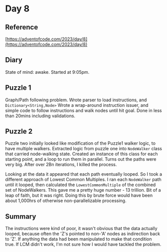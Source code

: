 # Day 8

## Reference

[https://adventofcode.com/2023/day/8](https://adventofcode.com/2023/day/8)

## Diary
State of mind: awake.
Started at 9:05pm.

## Puzzle 1
Graph/Path following problem.  Wrote parser to load instructions, and ```Dictionary<String,Node>```
Wrote a wrap-around instruction issuer, and simple code to follow instructions and walk nodes until hit goal.
Done in less than 20mins including validations.

## Puzzle 2
Puzzle two initially looked like modification of the Puzzle1 walker logic, to have multiple walkers.
Extracted logic from puzzle one into ```NodeWalker``` class that carried node-walking state.  Created an instance of
this class for each starting point, and a loop to run them in parallel.  Turns out the
paths were very big.  After over 2Bn iterations, I killed the process.

Looking at the data it appeared that each path eventually looped.  So I took a different approach of
Lowest Common Multiples.  I ran each ```NodeWalker``` path until it looped, then calculated the ```LowestCommonMultiple``` of the
combined set of NodeWalkers.  This gave me a pretty huge number - 13 trillion.  Bit of a leap of faith, but it was right.
Doing this by brute force would have been about 1,000hrs of otherwise non-parallelizable processing.

## Summary
The instructions were kind of poor, it wasn't obvious that the data actually looped, because often the 'Z's
pointed to non-'A' nodes as indirection back to 'Z'.  If anything the data had been manipulated to make that condition 
true.  If LCM didn't work, I'm not sure how I would have tackled the problem.